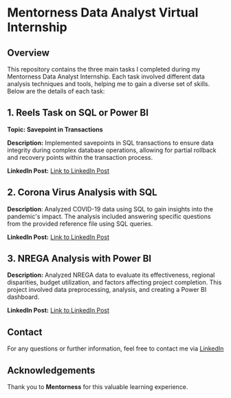 # Mentorness Data Analyst Virtual Internship

## **Overview**

This repository contains the three main tasks I completed during my Mentorness Data Analyst Internship. Each task involved different data analysis techniques and tools, helping me to gain a diverse set of skills. Below are the details of each task:

## **1. Reels Task on SQL or Power BI**

**Topic: Savepoint in Transactions**

**Description:** Implemented savepoints in SQL transactions to ensure data integrity during complex database operations, allowing for partial rollback and recovery points within the transaction process.

**LinkedIn Post:** [Link to LinkedIn Post](https://www.linkedin.com/posts/samiya-mansuri-a9b806239_mentorness-mentornessinternship-savepoints-activity-7202705614332915712-DRs2?utm_source=share&utm_medium=member_android)

## **2. Corona Virus Analysis with SQL**

**Description**: Analyzed COVID-19 data using SQL to gain insights into the pandemic's impact. The analysis included answering specific questions from the provided reference file using SQL queries.

**LinkedIn Post:** [Link to LinkedIn Post](https://www.linkedin.com/posts/samiya-mansuri-a9b806239_coronavirus-analysis-activity-7206952542533070848-1z3i?utm_source=share&utm_medium=member_android)

## **3. NREGA Analysis with Power BI**

**Description:** Analyzed NREGA data to evaluate its effectiveness, regional disparities, budget utilization, and factors affecting project completion. This project involved data preprocessing, analysis, and creating a Power BI dashboard.

**LinkedIn Post:** [Link to LinkedIn Post](https://www.linkedin.com/posts/samiya-mansuri-a9b806239_nrega-analysis-activity-7210621138127753216-mi2c?utm_source=share&utm_medium=member_android)

## **Contact**

For any questions or further information, feel free to contact me via [LinkedIn](https://www.linkedin.com/in/samiya-mansuri-a9b806239/)

## **Acknowledgements**

Thank you to **Mentorness** for this valuable learning experience.
